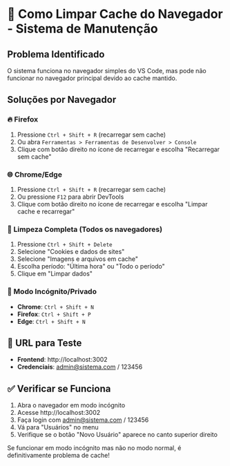 # 🧹 Como Limpar Cache do Navegador - Sistema de Manutenção

## Problema Identificado
O sistema funciona no navegador simples do VS Code, mas pode não funcionar no navegador principal devido ao cache mantido.

## Soluções por Navegador

### 🔥 Firefox
1. Pressione `Ctrl + Shift + R` (recarregar sem cache)
2. Ou abra `Ferramentas > Ferramentas de Desenvolver > Console`
3. Clique com botão direito no ícone de recarregar e escolha "Recarregar sem cache"

### 🌐 Chrome/Edge
1. Pressione `Ctrl + Shift + R` (recarregar sem cache)
2. Ou pressione `F12` para abrir DevTools
3. Clique com botão direito no ícone de recarregar e escolha "Limpar cache e recarregar"

### 🧹 Limpeza Completa (Todos os navegadores)
1. Pressione `Ctrl + Shift + Delete`
2. Selecione "Cookies e dados de sites"
3. Selecione "Imagens e arquivos em cache"
4. Escolha período: "Última hora" ou "Todo o período"
5. Clique em "Limpar dados"

### 🔄 Modo Incógnito/Privado
- **Chrome**: `Ctrl + Shift + N`
- **Firefox**: `Ctrl + Shift + P`
- **Edge**: `Ctrl + Shift + N`

## 🎯 URL para Teste
- **Frontend**: http://localhost:3002
- **Credenciais**: admin@sistema.com / 123456

## ✅ Verificar se Funciona
1. Abra o navegador em modo incógnito
2. Acesse http://localhost:3002
3. Faça login com admin@sistema.com / 123456
4. Vá para "Usuários" no menu
5. Verifique se o botão "Novo Usuário" aparece no canto superior direito

Se funcionar em modo incógnito mas não no modo normal, é definitivamente problema de cache!
